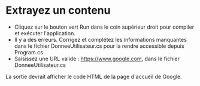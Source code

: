 ﻿# Extrayez un contenu
- Cliquez sur le bouton vert Run dans le coin supérieur droit pour compiler et exécuter l'application.
- Il y a des erreurs. Corrigez et complétez les informations manquantes dans le fichier DonneeUtilisateur.cs pour la rendre accessible depuis Program.cs
- Saisissez une URL valide : https://www.google.com, dans le fichier DonneeUtilisateur.cs

La sortie devrait afficher le code HTML de la page d'accueil de Google.